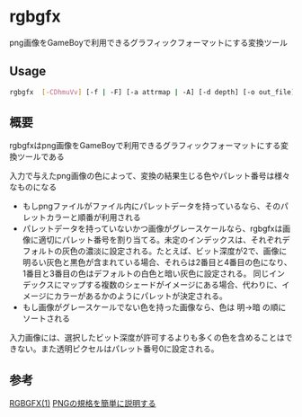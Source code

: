 # rgbgfx

png画像をGameBoyで利用できるグラフィックフォーマットにする変換ツール

## Usage

```sh
rgbgfx	[-CDhmuVv] [-f | -F] [-a attrmap | -A] [-d depth] [-o out_file] [-p pal_file | -P] [-t tilemap | -T] [-x tiles] file
```

## 概要

rgbgfxはpng画像をGameBoyで利用できるグラフィックフォーマットにする変換ツールである

入力で与えたpng画像の色によって、変換の結果生じる色やパレット番号は様々なものになる
 - もしpngファイルがファイル内にパレットデータを持っているなら、そのパレットカラーと順番が利用される
 - パレットデータを持っていないかつ画像がグレースケールなら、rgbgfxは画像に適切にパレット番号を割り当てる。未定のインデックスは、それぞれデフォルトの灰色の濃淡に設定される。たとえば、ビット深度が2で、画像に明るい灰色と黒色が含まれている場合、それらは2番目と4番目の色になり、1番目と3番目の色はデフォルトの白色と暗い灰色に設定される。 同じインデックスにマップする複数のシェードがイメージにある場合、代わりに、イメージにカラーがあるかのようにパレットが決定される。
 - もし画像がグレースケールでない色を持った画像なら、色は 明->暗 の順にソートされる

入力画像には、選択したビット深度が許可するよりも多くの色を含めることはできない。また透明ピクセルはパレット番号0に設定される。

## 参考

[RGBGFX(1)](https://rednex.github.io/rgbds/rgbgfx.1.html)
[PNGの規格を簡単に説明する](https://dawn.hateblo.jp/entry/2017/10/22/205417)